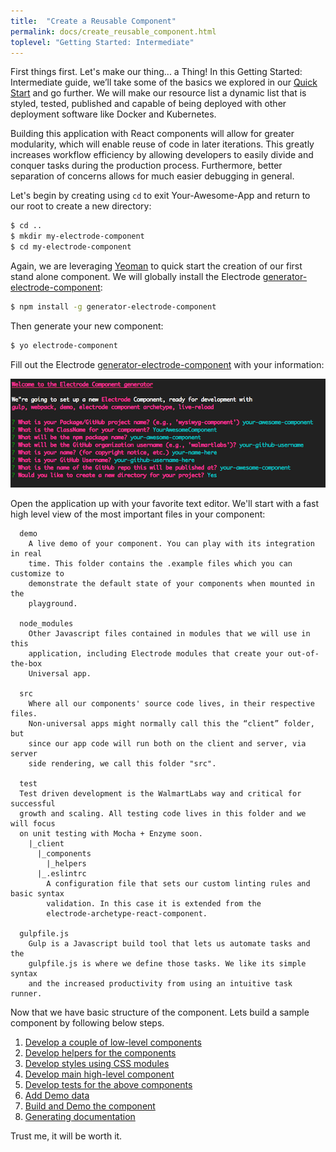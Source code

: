 ```yaml
---
title:  "Create a Reusable Component"
permalink: docs/create_reusable_component.html
toplevel: "Getting Started: Intermediate"
---
```


First things first. Let's make our thing... a Thing! In this Getting Started: Intermediate guide, we’ll take some of the basics we explored in our [Quick Start](get_started.html) and go further. We will make our resource list a dynamic list that is styled, tested, published and capable of being deployed with other deployment software like Docker and Kubernetes.

Building this application with React components will allow for greater modularity, which will enable reuse of code in later iterations. This greatly increases workflow efficiency by allowing developers to easily divide and conquer tasks during the production process. Furthermore, better separation of concerns allows for much easier debugging in general.

Let's begin by creating using `cd` to exit Your-Awesome-App and return to our root to create a new directory:

```bash
$ cd ..
$ mkdir my-electrode-component
$ cd my-electrode-component
```

Again, we are leveraging [Yeoman](http://yeoman.io/) to quick start the creation of our first stand alone component. We will globally install the Electrode [generator-electrode-component]:

```bash
$ npm install -g generator-electrode-component
```

Then generate your new component:

```bash
$ yo electrode-component
```

Fill out the Electrode [generator-electrode-component] with your information:

![component-form](/img/component-form.png)

Open the application up with your favorite text editor. We'll start with a fast high level view of the most important files in your component:

```
  demo
    A live demo of your component. You can play with its integration in real
    time. This folder contains the .example files which you can customize to
    demonstrate the default state of your components when mounted in the
    playground.

  node_modules
    Other Javascript files contained in modules that we will use in this
    application, including Electrode modules that create your out-of-the-box
    Universal app.

  src
    Where all our components' source code lives, in their respective files.
    Non-universal apps might normally call this the “client” folder, but
    since our app code will run both on the client and server, via server
    side rendering, we call this folder "src".

  test
  Test driven development is the WalmartLabs way and critical for successful
  growth and scaling. All testing code lives in this folder and we will focus
  on unit testing with Mocha + Enzyme soon.
    |_client
      |_components
        |_helpers
      |_.eslintrc
        A configuration file that sets our custom linting rules and basic syntax
        validation. In this case it is extended from the
        electrode-archetype-react-component.

  gulpfile.js
    Gulp is a Javascript build tool that lets us automate tasks and the
    gulpfile.js is where we define those tasks. We like its simple syntax
    and the increased productivity from using an intuitive task runner.

```

Now that we have basic structure of the component. Lets build a sample component by following below steps.

1. [Develop a couple of low-level components](low_level_components.html)
2. [Develop helpers for the components](component_helpers.html)
3. [Develop styles using CSS modules](develop_styles.html)
4. [Develop main high-level component](high_level_component.html)
5. [Develop tests for the above components](test_components.html)
6. [Add Demo data](add_data.html)
7. [Build and Demo the component](build_and_demo.html)
8. [Generating documentation](generate_docs.html)

Trust me, it will be worth it.

[generator-electrode-component]: https://github.com/electrode-io/generator-electrode-component
